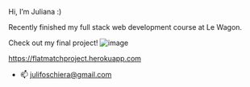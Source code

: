 Hi, I’m Juliana :)

Recently finished my full stack web development course at Le Wagon.

Check out my final project! ![image](https://user-images.githubusercontent.com/55534670/161708844-20319d86-7c7b-4f79-8c01-4363a34eeab8.png)

https://flatmatchproject.herokuapp.com


- 📫 julifoschiera@gmail.com
